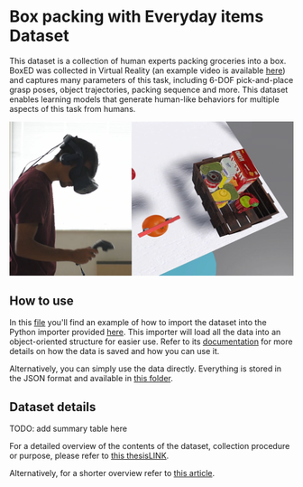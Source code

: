 # Box packing with Everyday items Dataset

This dataset is a collection of human experts packing groceries into a box. 
BoxED was collected in Virtual Reality (an example video is available [here](https://youtu.be/TUd-eCDG5i8)) and captures many parameters of this task,
including 6-DOF pick-and-place grasp poses, object trajectories, packing sequence and more. 
This dataset enables learning models that generate human-like behaviors for multiple aspects of this task from humans.

![](./Images/cover_image.png "Data collection in Virtual Reality")

## How to use
In this [file](example.py) you'll find an example of how to import the dataset into the Python importer provided [here](boxed_importer.py).
This importer will load all the data into an object-oriented structure for easier use. Refer to its [documentation](boxed_importer.py)
for more details on how the data is saved and how you can use it.

Alternatively, you can simply use the data directly. Everything is stored in the JSON format and available in [this folder](Dataset).

## Dataset details
TODO: add summary table here

For a detailed overview of the contents of the dataset, collection procedure or purpose, please refer to [this thesisLINK]().

Alternatively, for a shorter overview refer to [this article](https://arxiv.org/abs/2210.01645).
